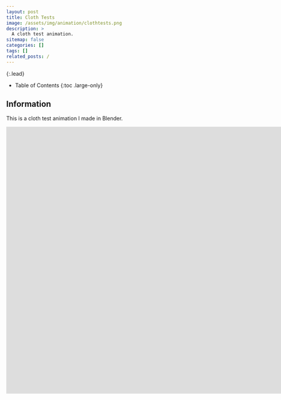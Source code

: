 ```yaml
---
layout: post
title: Cloth Tests
image: /assets/img/animation/clothtests.png
description: >
  A cloth test animation.
sitemap: false
categories: []
tags: []
related_posts: /
---
```


{:.lead}

- Table of Contents
{:toc .large-only}

## Information

This is a cloth test animation I made in Blender.

<div class="lead aspect-ratio sixteen-nine">
          
<iframe width="1903" height="711" src="https://www.youtube.com/embed/D9e_I9DjT0Q" frameborder="0" allow="accelerometer; autoplay; clipboard-write; encrypted-media; gyroscope; picture-in-picture" allowfullscreen></iframe>

</div>